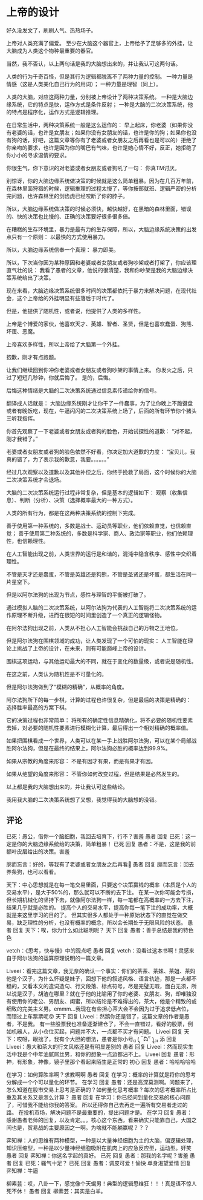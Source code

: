 # 上帝的设计
[上帝的设计]: (https://articles.zsxq.com/id_fwzchies2wxv.html)

好久没发文了，刷刷人气、热热场子。

上帝对人类充满了偏爱。
至少在大脑这个器官上，上帝给予了足够多的外挂，让大脑成为人类这个物种最重要的器官。

当然，我不否认，以上两句话是我的大脑想出来的，并让我认可这两句话。

人类的行为千奇百怪，但是其行为逻辑都脱离不了两种力量的控制。
一种力量是情感（这是人类美化自己行为的用词）；
一种力量是理智（同上）。

人类的大脑，对应这两种力量，分别被上帝设计了两种决策系统。
一种是大脑边缘系统，它的特点是快，运作方式是条件反射；
一种是大脑的二次决策系统，他的特点是程序化，运作方式是逻辑推理。

在日常生活中，两种决策系统一般是这么运作的：
早上起床，你老婆（如果你没有老婆的话，也许是女朋友；如果你没有女朋友的话，也许是你的狗；如果你也没有狗的话，好吧，这篇文章等你有了老婆或者女朋友之后再看也是可以的）拒绝了你亲吻的要求，也许是因为你的嘴巴有气味，也许是她心情不好，反正，她拒绝了你小小的寻求温情的要求。

你很生气，你下意识的对老婆或者女朋友或者狗吼了一句：
你真TM讨厌。

别惊讶，你的大脑边缘系统做决策的时候就是这么简单粗暴。因为在几百万年前，在森林里面狩猎的时候，逻辑推理的过程太慢了，等你按部就班、逻辑严密的分析完问题，也许森林里的剑齿虎已经咬断了你的脖子。

所以，大脑边缘系统做决策的时候必须快，越快越好，在黑暗的森林里面，错误的、快的决策也比慢的、正确的决策要好很多很多倍。

在糟糕的生存环境里，暴力是最有力的生存保障，所以，大脑边缘系统决策的出发点只有一个原则：
以最快的方式使用暴力。

所以，大脑边缘系统信奉一个真理：
暴力即美。

所以，下次当你因为某种原因和老婆或者女朋友或者狗吵架或者打架了，你应该理直气壮的说：
我看了愚者的文章，他说的很清楚，我和你吵架是我的大脑边缘决策系统给出了决策。

现在来看，大脑边缘决策系统很多时间的决策都依托于暴力来解决问题，在现代社会，这个上帝给的外挂明显有些落后于时代了。

但是，他提供了随机性，或者说，他提供了人类的多样性。

上帝是个博爱的家伙，他喜欢天才、英雄、智者、圣贤，但是也喜欢蠢蛋、狗熊、坏蛋、恶魔。

上帝喜欢多样性，所以上帝给了大脑第一个外挂。

抱歉，刚才有点跑题。

让我们继续回到你冲你老婆或者女朋友或者狗吵架的事情上来。
你发火之后，只过了短短几秒钟，你就后悔了。
是的，后悔。

后悔这种情绪是大脑的二次决策系统通过信息素传递给你的信号。

翻译成人话就是：
大脑边缘系统刚才让你干了一件蠢事，为了让你晚上不跪键盘或者有晚饭吃，现在，牛逼闪闪的二次决策系统上场了，后面的所有环节你个猪头三听我指挥。

你首先观察了一下老婆或者女朋友或者狗的脸色，开始试探性的道歉：
“对不起，刚才我错了。”

老婆或者女朋友或者狗的脸色依然不好看，你决定加大道歉的力度：
“宝贝儿，我真的错了，为了表示我的歉意，我要。。。。。。”

经过几次观察以及道歉以及其他补偿之后，你终于挽救了局面，这个时候你的大脑二次决策系统才会退场。

大脑的二次决策系统运行过程非常复杂，但是基本的逻辑如下：
观察（收集信息）、判断（分析）、决策（选择概率最大的一种方式）。

人类的所有行为，都是在这两种决策系统的控制下完成。

善于使用第一种系统的，多数是战士、运动员等职业，他们依赖直觉，也信赖直觉；
善于使用第二种系统的，多数是科学家、商人、政治家等职业，他们依赖理性，也信赖理性。

在人工智能出现之前，人类世界的运行是和谐的，混沌中隐含秩序、感性中交织着理性。

不管是天才还是蠢蛋，不管是英雄还是狗熊，不管是圣贤还是坏蛋，都生活在同一片星空下。

但是以阿尔法狗的出现为节点，感性与理智的平衡被打破了。

通过模拟人脑的二次决策系统，以阿尔法狗为代表的人工智能将二次决策系统的运作原理不断升级，进而在很短的时间里创造了一个真正的逻辑怪物。

在阿尔法狗出现之前，人类从不担心人工智能会挑战自己的万物之王地位。

但是阿尔法狗在围棋领域的成功，让人类发现了一个可怕的现实：
人工智能在理论上挑战了上帝的设计，在未来，则有可能巅峰上帝的设计。

围棋这项运动，与其他运动最大的不同，就在于变化的数量级，或者说是随机性。

在这之前，人类认为随机性是不可量化的。

但是阿尔法狗做到了“模糊的精确”，从概率的角度。

阿尔法狗所下的每一步棋，计算的过程也许很复杂，但是最后的决策是精确的：
选择胜率最高的方案下棋。

它的决策过程也非常简单：
将所有的确定性信息精确化，将不必要的随机性要素去掉，对必要的随机性要素进行模糊化计算，最后得出一个相对精确的概率值。

如果把围棋看成一个世界，人类可以在某一手上战胜阿尔法狗，可以在某个局部战胜阿尔法狗，但是在最终的结果上，阿尔法狗必胜的概率达到99.9%。

如果从宗教的角度来形容：
不是有因才有果，而是有果才有因。

如果从绝望的角度来形容：
不管你如何改变过程，但是结果是必然发生的。

以上都是我的大脑想出来的，并让我认可这些结论。

我用我大脑的二次决策系统想了又想，我觉得我的大脑想的没错。

## 评论
已死：愚公，借你一个脑细胞，我回去培育下，行不？害羞
愚者 回复 已死：这一定是你的大脑边缘系统给的决策，简单粗暴！
已死 回复 愚者：不是，这是我的前额叶皮层给出的决策。害羞

廓而忘言：好的，等我有了老婆或者女朋友之后再看👻
愚者 回复 廓而忘言：回去养条狗，也可以看看。

天下：中心思想就是在每一笔交易里面，只要这个决策赢钱的概率（本质是个人的交易水平），是大于50%的，那么就可以不断的去下注。
在某一次你可能会亏损，但长期机械化的坚持下去，就像阿尔法狗一样，每一笔都在高概率的一方去下注，结果几乎就是必胜的。
提高个人的交易水平，提高你每一笔下注的成功率，大概就是来这里学习的目的了。
但其实很多人都处于一种原始状态下的直觉在做交易，缺乏理性的分析，也没有概率的概念，所以会长期处于无限风险的状态。
愚者 回复 天下：唉，你为什么如此聪明呢？
天下 回复 愚者：善于总结是我的特色色

vetch：《思考，快与慢》中的观点吧
愚者 回复 vetch：没看过这本书啊！灵感来自于阿尔法狗的运算原理说明的一篇文章。

Liveei：看完这篇文章，我无奈的确认一个事实：你们的茶茶、茶妹、茶姐、茶妈他是个汉子，为什么怀疑是妹子，回想下他的叙述风格、语言轨迹，那是一点都不糙的，又看本文的遣词造句、行文段落、标点符号，尽是完璧无瑕，面白无须，所以说是汉子，胡渣在哪里？就在于他的比喻用了你的老婆、女朋友、狗，却唯独没有使用你的老公、男朋友、闺蜜，所以结论是不难得出的，茶大，他是个精致的或细致的完美主义男。emmm...我现在有些担心茶大会不会因为过于追求低点位，而错过上车票票呢😝
天下 回复 Liveei：然鹅你还是错了，这篇文章的作者是愚者，不是我。
有一些股票我也准备逐渐建仓了，不会一直错过，看好的股票，例如机器人，从小仓位买起，问题并不大，一点都不买才有问题。
Liveei 回复 天下：哎呀，眼拙了，我有个大胆的想法，愚者是你小号₍₍ (̨̡ ‾᷄ᗣ‾᷅ )̧̢ ₎₎
添 回复 Liveei：愚大和茶大的行文风格还是有明显差别的
愚者 回复 Liveei：然而现实生活中我是个中年油腻屌丝男，和你的想象一点边都沾不上。
Liveei 回复 愚者：形神，有形象，神像，镜子里那个看起来陌生是正常的
初心 回复 愚者：哈哈哈哈哈

在学习：如何算胜率啊？求教啊啊
愚者 回复 在学习：概率的计算就是将你的思考分解成一个个可以量化的环节。
在学习 回复 愚者：还是高深莫测啊。问题来了，怎么知道在股市交易上思考是正确的？如何量化思考概率？每次的思考概率所占比重及其关系又是怎么计算？
愚者 回复 在学习：你已经问到量化交易的核心问题了，可惜我不能给你我的答案。
所以还得你自己去再走一遍所有交易者走过的路。
在投机市场，解决问题不是最重要的，提出问题才是。
在学习 回复 愚者：感谢愚者老师的回复，以及肯定。。。核心这个东西，看来确实只能靠自己，大国之间也是，贸易战的主要原因之一啊。为啥就不能躺赢呢？？？

弈知禅：人的思维有两种模型，一种是以大量神经细胞为主的大脑，偏逻辑处理，知识压缩型，一种是以少量神经细胞吸附在肌肉上的应急反应型，运动型。奸笑
愚者 回复 弈知禅：你这名字起的真好。
已死 回复 愚者：那我的名字呢？害羞
愚者 回复 已死：骚气十足？
已死 回复 愚者：调皮可爱！愉快
单身渴望爱情 回复 弈知禅：牛逼

柳素芸：哎，八卦一下，感觉像个天蝎男！典型的逻辑思维狂！！！真是语不惊人死不休！
愚者 回复 柳素芸：其实是白羊。